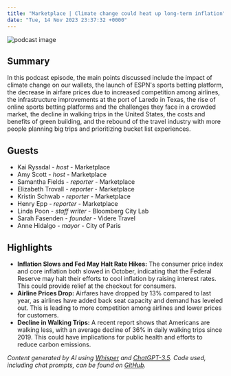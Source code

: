 ```yaml
---
title: "Marketplace | Climate change could heat up long-term inflation"
date: "Tue, 14 Nov 2023 23:37:32 +0000"
---
```


![podcast image](https://www.marketplace.org/wp-content/uploads/2019/05/MP_show-1.png)

## Summary

In this podcast episode, the main points discussed include the impact of climate change on our wallets, the launch of ESPN's sports betting platform, the decrease in airfare prices due to increased competition among airlines, the infrastructure improvements at the port of Laredo in Texas, the rise of online sports betting platforms and the challenges they face in a crowded market, the decline in walking trips in the United States, the costs and benefits of green building, and the rebound of the travel industry with more people planning big trips and prioritizing bucket list experiences.

## Guests

- Kai Ryssdal - _host_ - Marketplace
- Amy Scott - _host_ - Marketplace
- Samantha Fields - _reporter_ - Marketplace
- Elizabeth Trovall - _reporter_ - Marketplace
- Kristin Schwab - _reporter_ - Marketplace
- Henry Epp - _reporter_ - Marketplace
- Linda Poon - _staff writer_ - Bloomberg City Lab
- Sarah Fasenden - _founder_ - Videre Travel
- Anne Hidalgo - _mayor_ - City of Paris

## Highlights

- **Inflation Slows and Fed May Halt Rate Hikes:** The consumer price index and core inflation both slowed in October, indicating that the Federal Reserve may halt their efforts to cool inflation by raising interest rates. This could provide relief at the checkout for consumers.
- **Airline Prices Drop:** Airfares have dropped by 13% compared to last year, as airlines have added back seat capacity and demand has leveled out. This is leading to more competition among airlines and lower prices for customers.
- **Decline in Walking Trips:** A recent report shows that Americans are walking less, with an average decline of 36% in daily walking trips since 2019. This could have implications for public health and efforts to reduce carbon emissions.

_Content generated by AI using [Whisper](https://openai.com/research/whisper) and [ChatGPT-3.5](https://openai.com/blog/chatgpt). Code used, including chat prompts, can be found on [GitHub](https://github.com/dustinbrownman/podcast-parser/blob/main/app/functions.py)._
